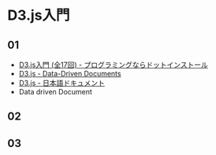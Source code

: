 D3.js入門
=========

01
--

- [D3.js入門 (全17回) - プログラミングならドットインストール](http://dotinstall.com/lessons/basic_d3js)
- [D3.js - Data-Driven Documents](http://d3js.org/)
- [D3.js - 日本語ドキュメント](http://ja.d3js.node.ws/)
- Data driven Document

02
--

03
--
